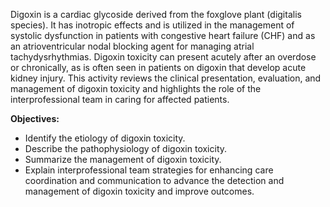 Digoxin is a cardiac glycoside derived from the foxglove plant (digitalis species). It has inotropic effects and is utilized in the management of systolic dysfunction in patients with congestive heart failure (CHF) and as an atrioventricular nodal blocking agent for managing atrial tachydysrhythmias. Digoxin toxicity can present acutely after an overdose or chronically, as is often seen in patients on digoxin that develop acute kidney injury. This activity reviews the clinical presentation, evaluation, and management of digoxin toxicity and highlights the role of the interprofessional team in caring for affected patients.

**Objectives:**
- Identify the etiology of digoxin toxicity.
- Describe the pathophysiology of digoxin toxicity.
- Summarize the management of digoxin toxicity.
- Explain interprofessional team strategies for enhancing care coordination and communication to advance the detection and management of digoxin toxicity and improve outcomes.